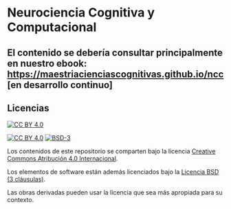 # Neurociencia Cognitiva y Computacional

**El contenido se debería consultar principalmente en nuestro ebook: https://maestriacienciascognitivas.github.io/ncc [en desarrollo continuo]**
---

## Licencias

[![CC BY 4.0][cc-by-image]][cc-by]

[![CC BY 4.0][cc-by-shield]][cc-by] [![BSD-3][bsd-3-shield]][bsd-3]

Los contenidos de este repositorio se comparten bajo la licencia [Creative Commons Atribución 4.0 Internacional][cc-by].

Los elementos de software están además licenciados bajo la [Licencia BSD (3 cláusulas)][bsd-3].

Las obras derivadas pueden usar la licencia que sea más apropiada para su contexto.

[cc-by]: http://creativecommons.org/licenses/by/4.0/
[cc-by-image]: https://i.creativecommons.org/l/by/4.0/88x31.png
[cc-by-shield]: https://img.shields.io/badge/License-CC-BY-4.0-lightgrey.svg

[bsd-3]: https://opensource.org/licenses/BSD-3-Clause
[bsd-3-shield]: https://img.shields.io/badge/License-BSD_3--Clause-blue.svg
